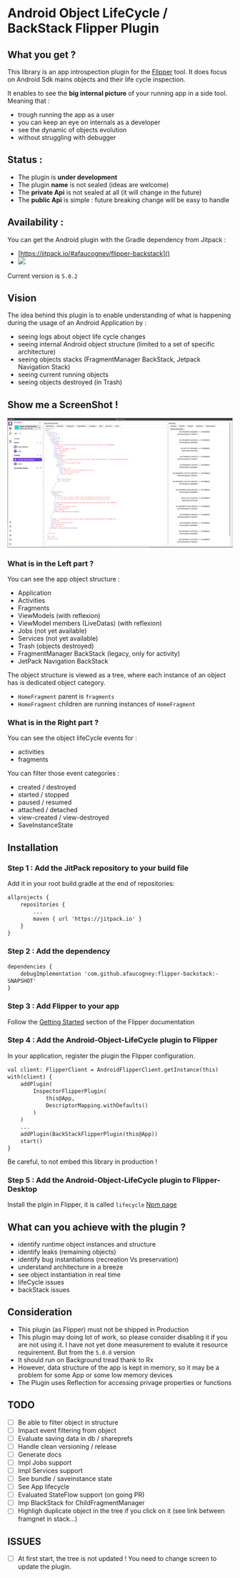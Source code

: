 # Android Object LifeCycle / BackStack Flipper Plugin 

## What you get ?

This library is an app introspection plugin for the [Flipper](https://github.com/facebook/flipper) tool. It does focus on Android Sdk mains objects and their life cycle inspection.

It enables to see the **big internal picture** of your running app in a side tool. Meaning that :

 - trough running the app as a user
 - you can keep an eye on internals as a developer
 - see the dynamic of objects evolution
 - without struggling with debugger

## Status :

 - The plugin is **under development**
 - The plugin **name** is not sealed (ideas are welcome)
 - The **private Api** is not sealed at all (it will change in the future)
 - The **public Api** is simple : future breaking change will be easy to handle

## Availability :

You can get the Android plugin with the Gradle dependency from Jitpack :

- [https://jitpack.io/#afaucogney/flipper-backstack]()
- [![](https://jitpack.io/v/afaucogney/flipper-backstack.svg)](https://jitpack.io/#afaucogney/flipper-backstack)

Current version is `5.0.2`

## Vision

The idea behind this plugin is to enable understanding of what is happening during the usage of an Android Application by :

 - seeing logs about object life cycle changes
 - seeing internal Android object structure (limited to a set of specific architecture)
 - seeing objects stacks (FragmentManager BackStack, Jetpack Navigation Stack)
 - seeing current running objects
 - seeing objects destroyed (in Trash)

## Show me a ScreenShot !

![alt text](./screenshot/flipper_android_lifecyle_4.1.0.png)

### What is in the Left part ?

You can see the app object structure :

 - Application
 - Activities
 - Fragments
 - ViewModels (with reflexion)
 - ViewModel members (LiveDatas) (with reflexion)
 - Jobs (not yet available)
 - Services (not yet available)
 - Trash (objects destroyed)
 - FragmentManager BackStack (legacy, only for activity)
 - JetPack Navigation BackStack
 
The object structure is viewed as a tree, where each instance of an object has is dedicated object category.
 
 - `HomeFragment` parent is `fragments`
 - `HomeFragment` children are running instances of `HomeFragment`
    
### What is in the Right part ?

You can see the object lifeCycle events for :
  - activities
  - fragments

You can filter those event categories :
 - created / destroyed
 - started / stopped
 - paused / resumed
 - attached / detached
 - view-created / view-destroyed
 - SaveInstanceState     

## Installation

### Step 1 : Add the JitPack repository to your build file

Add it in your root build.gradle at the end of repositories:

	allprojects {
		repositories {
			...
			maven { url 'https://jitpack.io' }
		}
	}

### Step 2 : Add the dependency

	dependencies {
		debugImplementation 'com.github.afaucogney:flipper-backstack:-SNAPSHOT'
	}
	
### Step 3 : Add Flipper to your app

Follow the [Getting Started](https://fbflipper.com/docs/getting-started/android-native) section of the Flipper documentation

### Step 4 : Add the Android-Object-LifeCycle plugin to Flipper

In your application, register the plugin the Flipper configuration.

    val client: FlipperClient = AndroidFlipperClient.getInstance(this)
    with(client) {
        addPlugin(
            InspectorFlipperPlugin(
                this@App,
                DescriptorMapping.withDefaults()
            )
        )
        ... 
        addPlugin(BackStackFlipperPlugin(this@App))
        start()
    }	
	
Be careful, to not embed this library in production !

### Step 5 : Add the Android-Object-LifeCycle plugin to Flipper-Desktop

Install the plgin in Flipper, it is called `lifecycle` [Npm page](https://www.npmjs.com/package/flipper-plugin-lifecycle)

## What can you achieve with the plugin ?
 
 - identify runtime object instances and structure
 - identify leaks (remaining objects)
 - identify bug instantiations (recreation Vs preservation)
 - understand architecture in a breeze
 - see object instantiation in real time
 - lifeCycle issues
 - backStack issues

## Consideration

- This plugin (as Flipper) must not be shipped in Production
- This plugin may doing lot of work, so please consider disabling it if you are not using it. I have not yet done measurement to evalute it resource requirement. But from the `5.0.0` version
 - It should run on Background tread thank to Rx
 - However, data structure of the app is kept in memory, so it may be a problem for some App or some low memory devices
- The Plugin uses Reflection for accessing privage properties or functions

## TODO

- [ ] Be able to filter object in structure
 - [ ] Impact event filtering from object
- [ ] Evaluate saving data in db / shareprefs
- [ ] Handle clean versioning / release
- [ ] Generate docs
- [ ] Impl Jobs support
- [ ] Impl Services support
- [ ] See bundle / saveinstance state
- [ ] See App lifecycle
- [ ] Evaluated StateFlow support (on going PR)
- [ ] Imp BlackStack for ChildFragmentManager
- [ ] Highligh duplicate object in the tree if you click on it (see link between framgnet in stack...)

## ISSUES

- [ ] At first start, the tree is not updated ! You need to change screen to update the plugin.

 

 
 